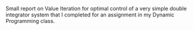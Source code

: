 Small report on Value Iteration for optimal control of a very simple double integrator system that I completed for an assignment in my Dynamic Programming class. 
